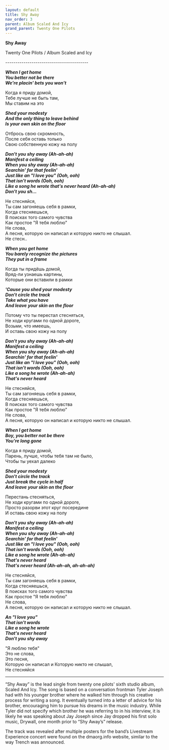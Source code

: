 ```yaml
---  
layout: default  
title: Shy Away  
nav_order: 3  
parent: Album Scaled And Icy  
grand_parent: Twenty One Pilots  
---  
```


**Shy Away**
<p>
Twenty One Pilots / Album Scaled and Icy
</p>  
-----------------------------------------

**_When I get home  
You better not be there  
We're placin' bets you won't_**  

Когда я приду домой,  
Тебе лучше не быть там,  
Мы ставим на это  

**_Shed your modesty  
And the only thing to leave behind  
Is your own skin on the floor_**  

Отбрось свою скромность,  
После себя оставь только  
Свою собственную кожу на полу  

**_Don't you shy away (Ah-ah-ah)  
Manifest a ceiling  
When you shy away (Ah-ah-ah)  
Searchin' for that feelin'  
Just like an "I love you" (Ooh, ooh)  
That isn't words (Ooh, ooh)  
Like a song he wrote that's never heard (Ah-ah-ah)  
Don't you sh..._**  

Не стесняйся,  
Ты сам загоняешь себя в рамки,  
Когда стесняешься,  
В поисках того  самого чувства  
Как простое "Я тебя люблю"  
Не слова,  
А песня, которую он написал и которую никто не слышал.  
Не стесн..  

**_When you get home  
You barely recognize the pictures  
They put in a frame_**  

Когда ты придёшь домой,  
Вряд-ли узнаешь картины,  
Которые они вставили в рамки  

**_'Cause you shed your modеsty  
Don't circle the track  
Take what you havе  
And leave your skin on the floor_**  

Потому что ты перестал стесняться,  
Не ходи кругами по одной дороге,  
Возьми, что имеешь,  
И оставь свою кожу на полу  

**_Don't you shy away (Ah-ah-ah)  
Manifest a ceiling  
When you shy away (Ah-ah-ah)  
Searchin' for that feelin'  
Just like an "I love you" (Ooh, ooh)  
That isn't words (Ooh, ooh)  
Like a song he wrote (Ah-ah-ah)  
That's never heard_**  

Не стесняйся,  
Ты сам загоняешь себя в рамки,  
Когда стесняешься,  
В поисках того  самого чувства  
Как простое "Я тебя люблю"  
Не слова,  
А песня, которую он написал и которую никто не слышал.  

**_When I get home  
Boy, you better not be there  
You're long gone_**  

Когда я приду домой,  
Парень, лучше, чтобы тебя там не было,  
Чтобы ты уехал далеко  

**_Shed your modesty  
Don't circle the track  
Just break the cycle in half  
And leave your skin on the floor_**  

Перестань стесняться,  
Не ходи кругами по одной дороге,  
Просто разорви этот круг посередине  
И оставь свою кожу на полу

**_Don't you shy away (Ah-ah-ah)  
Manifest a ceiling  
When you shy away (Ah-ah-ah)  
Searchin' for that feelin'  
Just like an "I love you" (Ooh, ooh)  
That isn't words (Ooh, ooh)  
Like a song he wrote (Ah-ah-ah)  
That's never heard  
That's never heard (Ah-ah-ah, ah-ah-ah)_**  

Не стесняйся,  
Ты сам загоняешь себя в рамки,  
Когда стесняешься,  
В поисках того  самого чувства  
Как простое "Я тебя люблю"  
Не слова,  
А песня, которую он написал и которую никто не слышал.  

**_An "I love you"  
That isn't words  
Like a song he wrote  
That's never heard  
Don't you shy away_**  

"Я люблю тебя"  
Это не слова,  
Это песня,  
Которую он написал и
Которую никто не слышал,  
Не стесняйся  

- - -

“Shy Away” is the lead single from twenty one pilots' sixth studio album, Scaled And Icy. The song is based on a conversation frontman Tyler Joseph had with his younger brother where he walked him through his creative process for writing a song. It eventually turned into a letter of advice for his brother, encouraging him to pursue his dreams in the music industry. While Tyler did not specify which brother he was referring to in his interview, it is likely he was speaking about Jay Joseph since Jay dropped his first solo music, Drywall, one month prior to “Shy Away’s” release.  

The track was revealed after multiple posters for the band’s Livestream Experience concert were found on the dmaorg.info website, similar to the way Trench was announced.
